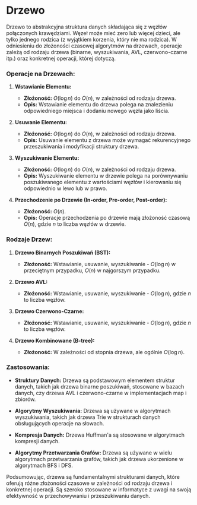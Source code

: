 # Drzewo

Drzewo to abstrakcyjna struktura danych składająca się z węzłów połączonych krawędziami. Węzeł może mieć zero lub więcej dzieci, ale tylko jednego rodzica (z wyjątkiem korzenia, który nie ma rodzica). W odniesieniu do złożoności czasowej algorytmów na drzewach, operacje zależą od rodzaju drzewa (binarne, wyszukiwania, AVL, czerwono-czarne itp.) oraz konkretnej operacji, której dotyczą.

### Operacje na Drzewach:

1. **Wstawianie Elementu:**
   - **Złożoność:** $O(\log n)$ do $O(n)$, w zależności od rodzaju drzewa.
   - **Opis:** Wstawianie elementu do drzewa polega na znalezieniu odpowiedniego miejsca i dodaniu nowego węzła jako liścia.

2. **Usuwanie Elementu:**
   - **Złożoność:** $O(\log n)$ do $O(n)$, w zależności od rodzaju drzewa.
   - **Opis:** Usuwanie elementu z drzewa może wymagać rekurencyjnego przeszukiwania i modyfikacji struktury drzewa.

3. **Wyszukiwanie Elementu:**
   - **Złożoność:** $O(\log n)$ do $O(n)$, w zależności od rodzaju drzewa.
   - **Opis:** Wyszukiwanie elementu w drzewie polega na porównywaniu poszukiwanego elementu z wartościami węzłów i kierowaniu się odpowiednio w lewo lub w prawo.

4. **Przechodzenie po Drzewie (In-order, Pre-order, Post-order):**
   - **Złożoność:** $O(n)$.
   - **Opis:** Operacje przechodzenia po drzewie mają złożoność czasową $O(n)$, gdzie $n$ to liczba węzłów w drzewie.

### Rodzaje Drzew:

1. **Drzewo Binarnych Poszukiwań (BST):**
   - **Złożoność:** Wstawianie, usuwanie, wyszukiwanie - $O(\log n)$ w przeciętnym przypadku, $O(n)$ w najgorszym przypadku.

2. **Drzewo AVL:**
   - **Złożoność:** Wstawianie, usuwanie, wyszukiwanie - $O(\log n)$, gdzie $n$ to liczba węzłów.

3. **Drzewo Czerwono-Czarne:**
   - **Złożoność:** Wstawianie, usuwanie, wyszukiwanie - $O(\log n)$, gdzie $n$ to liczba węzłów.

4. **Drzewo Kombinowane (B-tree):**
   - **Złożoność:** W zależności od stopnia drzewa, ale ogólnie $O(\log n)$.

### Zastosowania:

- **Struktury Danych:**
  Drzewa są podstawowym elementem struktur danych, takich jak drzewa binarne poszukiwań, stosowane w bazach danych, czy drzewa AVL i czerwono-czarne w implementacjach map i zbiorów.

- **Algorytmy Wyszukiwania:**
  Drzewa są używane w algorytmach wyszukiwania, takich jak drzewa Trie w strukturach danych obsługujących operacje na słowach.

- **Kompresja Danych:**
  Drzewa Huffman'a są stosowane w algorytmach kompresji danych.

- **Algorytmy Przetwarzania Grafów:**
  Drzewa są używane w wielu algorytmach przetwarzania grafów, takich jak drzewa ukorzenione w algorytmach BFS i DFS.

Podsumowując, drzewa są fundamentalnymi strukturami danych, które oferują różne złożoności czasowe w zależności od rodzaju drzewa i konkretnej operacji. Są szeroko stosowane w informatyce z uwagi na swoją efektywność w przechowywaniu i przeszukiwaniu danych.